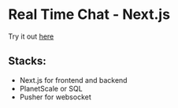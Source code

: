 # Real Time Chat - Next.js

Try it out [here](https://real-time-chat-next-js.vercel.app/)

## Stacks:
- Next.js for frontend and backend
- PlanetScale or SQL
- Pusher for websocket
